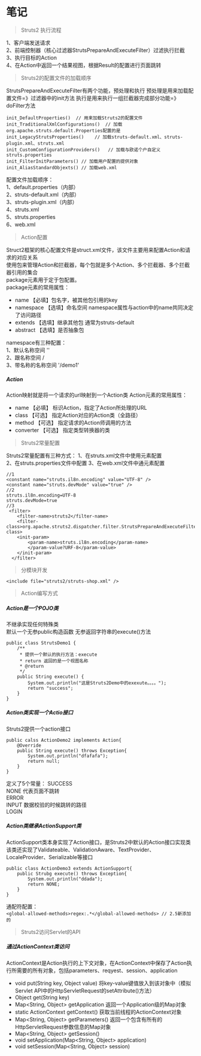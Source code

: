# 笔记
>Struts2 执行流程

1、客户端发送请求  
2、前端控制器（核心过滤器StrutsPrepareAndExecuteFilter）过滤执行拦截  
3、执行目标的Action  
4、在Action中返回一个结果视图，根据Result的配置进行页面跳转  

> Struts2的配置文件的加载顺序  

StrutsPrepareAndExecuteFilter有两个功能，预处理和执行
预处理是用来加载配置文件=》过滤器中的init方法
执行是用来执行一组拦截器完成部分功能=》doFilter方法

```
init_DefaultProperties()  // 用来加载Struts2的配置文件
init_TraditionalXmlConfigurations()  // 加载org.apache.struts.default.Properties配置的是
init_LegacyStrutsProperties()	 // 加载struts-default.xml、struts-plugin.xml、struts.xml
init_CustomConfigurationProviders()   // 加载与欧诺个户自定义struts.properties
init_FilterInitParameters()	// 加载用户配置的提供对象
init_AliasStandardObjexts()	// 加载web.xml
```
配置文件加载顺序：  
1、default.properties（内部）  
2、struts-default.xml（内部）  
3、struts-plugin.xml（内部）  
4、struts.xml  
5、struts.properties  
6、web.xml  

> Action配置

Struct2框架的核心配置文件是struct.xml文件，该文件主要用来配置Action和请求的对应关系  
使用包来管理Action和拦截器，每个包就是多个Action、多个拦截器、多个拦截器引用的集合  
package元素用于定于包配置。  
package元素的常用属性：
* name		【必填】包名字，被其他包引用的key
* namespace	【选填】命名空间	namespace属性与action中的name共同决定了访问路径
* extends	【选填】继承其他包 通常为struts-default
* abstract	【选填】是否抽象包

namespace有三种配置：  
1、默认名称空间	''  
2、跟名称空间		/  
3、带名称的名称空间	'/demo1'  

##### Action  
Action映射就是将一个请求的url映射到一个Action类
Action元素的常用属性：  
* name		【必填】 标识Action，指定了Action所处理的URL
* class 		【可选】 指定Action对应的Action类（全路径）
* method		【可选】 指定请求的Action师调用的方法
* converter	【可选】 指定类型转换器的类



> Struts2常量配置

Struts2常量配置有三种方式：
1、在struts.xml文件中使用<constant>元素配置  
2、在struts.properties文件中配置
3、在web.xml文件中通<init-param>元素配置

```
//1
<constant name="struts.il8n.encoding" value="UTF-8" />
<constant name="struts.devMode" value="true" />
//2
struts.il8n.encoding=UTF-8
struts.devMode=true	
//3
 <filter>
  	<filter-name>struts2</filter-name>
  	<filter-class>org.apache.struts2.dispatcher.filter.StrutsPrepareAndExecuteFilter</filter-class>
  	<init-param>
  		<param-name>struts.il8n.encoding</param-name>
  		</param-value?URF-8</param-value>
  	</init-param>
  </filter>
```


> 分模块开发  

  `<include file="struts2/struts-shop.xml" />`


> Action编写方式

##### Action是一个POJO类  
不继承实现任何特殊类  
默认一个无参public构造函数
无参返回字符串的execute()方法

```
public class StrutsDemo1 {
	/**
	 * 提供一个默认的执行方法：execute
	 * return 返回的是一个视图名称
	 * @return
	 */
	public String execute() {
		System.out.println("这是Struts2Demo中的exexute。。。。");
		return "success";
	}
}
```
##### Action类实现一个Actio接口  
Struts2提供一个action接口

```
public calss ActionDemo2 implements Action{
	@Override
	public String execute() throws Exception{
		System.out.println("dfafafa");
		return null;
	}
}
```
定义了5个常量：
SUCCESS  
NONE		代表页面不跳转  
ERROR  
INPUT	数据校验的时候跳转的路径  
LOGIN  

##### Action类继承ActionSupport类  
ActionSupport类本身实现了Action接口，是Struts2中默认的Action接口实现类  
该类还实现了Validateable、ValidationAware、TextProvider、LocaleProvider、Serializable等接口  

```
public class ActionDemo3 extends ActionSupport{
	public Strubg execute() throws Exception{
		System.out.println("ddada");
		return NONE;
	}
}
```
通配符配置：  
``<global-allowed-methods>regex:.*</global-allowed-methods> // 2.5新添加的``



> Struts2访问Servlet的API  
##### 通过ActionContext类访问  

ActionContext是Action执行的上下文对象，在ActionContext中保存了Action执行所需要的所有对象，包括parameters、reqyest、session、application  
* void put(String key, Object value)		将key-value键值放入到该对象中（模拟Servlet API中的HttpServletRequest的setAttribute()方法）  
* Object get(String key)  
* Map<String, Object> getApplication		返回一个Application级的Map对象  
* static ActionContext getContext()		获取当前线程的ActionContext对象  
* Map<String, Object> getParameters()	返回一个包含有所有的HttpServletRequest参数信息的Map对象
* Map<String, Object> getSession() 		
* void setApplication(Map<String, Object> application)  
* void setSession(Map<String, Object> session)




























